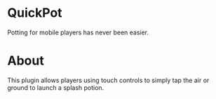 # QuickPot
Potting for mobile players has never been easier.

# About
This plugin allows players using touch controls to simply tap the air or ground to launch a splash potion.
